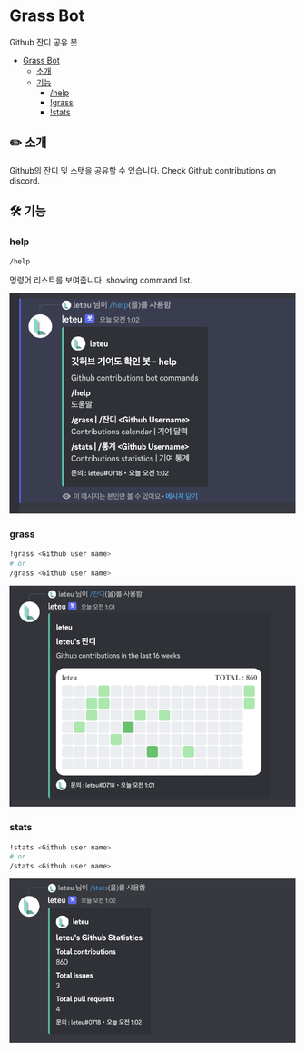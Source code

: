 # Grass Bot

Github 잔디 공유 봇

- [Grass Bot](#grass-bot)
  - [소개](#소개)
  - [기능](#기능)
    - [/help](#help)
    - [!grass](#grass)
    - [!stats](#stats)

## ✏️ 소개

Github의 잔디 및 스탯을 공유할 수 있습니다.
Check Github contributions on discord.

## 🛠️ 기능

### help

```sh
/help
```

명령어 리스트를 보여줍니다.
showing command list.

<img width="773" alt="image" src="./misc/help.png">

### grass

```sh
!grass <Github user name>
# or
/grass <Github user name>
```

<img width="773" alt="image" src="./misc/grass-help.png">

### stats

```sh
!stats <Github user name>
# or
/stats <Github user name>
```

<img width="773" alt="image" src="./misc/stats-help.png">

